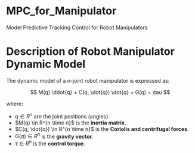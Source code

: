 # MPC_for_Manipulator
Model Predictive Tracking Control for Robot Manipulators

# Description of Robot Manipulator Dynamic Model
The dynamic model of a n-joint robot manipulator is expressed as:

$$
M(q) \ddot{q} + C(q, \dot{q}) \dot{q} + G(q) = \tau
$$

where:  
- $q \in R^n$ are the joint positions (angles).  
- $M(q) \in R^{n \time n}$ is the **inertia matrix**.  
- $C(q, \dot{q}) \in R^{n \time n}$  is the **Coriolis and centrifugal forces**.  
- $G(q) \in R^{n}$ is the **gravity vector**.  
- $\tau \in R^{n}$ is the **control torque**.  


